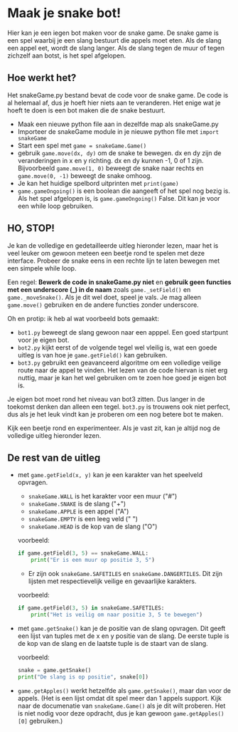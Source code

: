 # Maak je snake bot!
Hier kan je een iegen bot maken voor de snake game. De snake game is een spel waarbij je een slang bestuurt die appels moet eten. Als de slang een appel eet, wordt de slang langer. Als de slang tegen de muur of tegen zichzelf aan botst, is het spel afgelopen.

## Hoe werkt het?
Het snakeGame.py bestand bevat de code voor de snake game. De code is al helemaal af, dus je hoeft hier niets aan te veranderen. Het enige wat je hoeft te doen is een bot maken die de snake bestuurt.
- Maak een nieuwe python file aan in dezelfde map als snakeGame.py
- Importeer de snakeGame module in je nieuwe python file met
`import snakeGame`
- Start een spel met `game = snakeGame.Game()`
- gebruik `game.move(dx, dy)` om de snake te bewegen. dx en dy zijn de veranderingen in x en y richting. dx en dy kunnen -1, 0 of 1 zijn. Bijvoorbeeld `game.move(1, 0)` beweegt de snake naar rechts en `game.move(0, -1)` beweegt de snake omhoog.
- Je kan het huidige spelbord uitprinten met `print(game)`
- `game.gameOngoing()` is een boolean die aangeeft of het spel nog bezig is. Als het spel afgelopen is, is `game.gameOngoing()` False. Dit kan je voor een while loop gebruiken.

## HO, STOP!
Je kan de volledige en gedetailleerde uitleg hieronder lezen, maar het is veel leuker om gewoon meteen een beetje rond te spelen met deze interface. Probeer de snake eens in een rechte lijn te laten bewegen met een simpele while loop.

Een regel: **Bewerk de code in snakeGame.py niet** en **gebruik geen functies met een underscore (_) in de naam** zoals `game._setField()` en `game._moveSnake()`. Als je dit wel doet, speel je vals. Je mag alleen `game.move()` gebruiken en de andere functies zonder underscore.

Oh en protip: ik heb al wat voorbeeld bots gemaakt:
- `bot1.py` beweegt de slang gewoon naar een apppel. Een goed startpunt voor je eigen bot.
- `bot2.py` kijkt eerst of de volgende tegel wel vleilig is, wat een goede uitleg is van hoe je `game.getField()` kan gebruiken.
- `bot3.py` gebruikt een geavanceerd algoritme om een volledige veilige route naar de appel te vinden. Het lezen van de code hiervan is niet erg nuttig, maar je kan het wel gebruiken om te zoen hoe goed je eigen bot is.

Je eigen bot moet rond het niveau van bot3 zitten. Dus langer in de toekomst denken dan alleen een tegel. `bot3.py` is trouwens ook niet perfect, dus als je het leuk vindt kan je proberen om een nog betere bot te maken.

Kijk een beetje rond en experimenteer. Als je vast zit, kan je altijd nog de volledige uitleg hieronder lezen.

## De rest van de uitleg

- met `game.getField(x, y)` kan je een karakter van het speelveld opvragen.
    - `snakeGame.WALL` is het karakter voor een muur ("#")
    - `snakeGame.SNAKE` is de slang ("+")
    - `snakeGame.APPLE` is een appel ("A")
    - `snakeGame.EMPTY` is een leeg veld (" ")
    - `snakeGame.HEAD` is de kop van de slang ("O")

    voorbeeld:
    ```python
    if game.getField(3, 5) == snakeGame.WALL:
        print("Er is een muur op positie 3, 5")
    ```
    - Er zijn ook `snakeGame.SAFETILES` en `snakeGame.DANGERTILES`. Dit zijn lijsten met respectievelijk veilige en gevaarlijke karakters.

    voorbeeld:
    ```python
    if game.getField(3, 5) in snakeGame.SAFETILES:
        print("Het is veilig om naar positie 3, 5 te bewegen")
    ```

- met `game.getSnake()` kan je de positie van de slang opvragen. Dit geeft een lijst van tuples met de x en y positie van de slang. De eerste tuple is de kop van de slang en de laatste tuple is de staart van de slang.

    voorbeeld:
    ```python
    snake = game.getSnake()
    print("De slang is op positie", snake[0])
    ```

- `game.getApples()` werkt hetzelfde als `game.getSnake()`, maar dan voor de appels. (Het is een lijst omdat dit spel meer dan 1 appels support. Kijk naar de documenatie van `snakeGame.Game()` als je dit wilt proberen. Het is niet nodig voor deze opdracht, dus je kan gewoon `game.getApples()[0]` gebruiken.)



